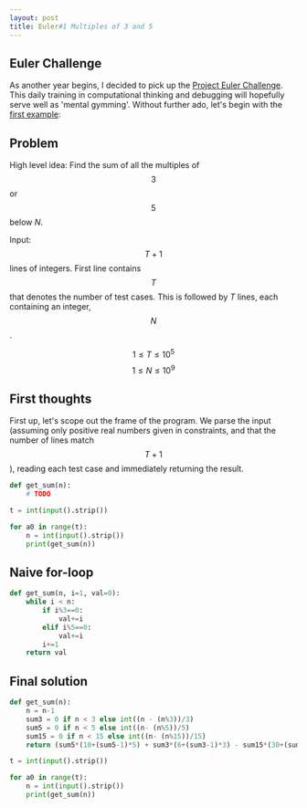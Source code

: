 ```yaml
---
layout: post
title: Euler#1 Multiples of 3 and 5
---
```


## Euler Challenge
As another year begins, I decided to pick up the [Project Euler Challenge](https://projecteuler.net/). This daily training in computational thinking and debugging will hopefully serve well as 'mental gymming'. Without further ado, let's begin with the [first example](https://www.hackerrank.com/contests/projecteuler/challenges/euler001/problem):

## Problem
High level idea: Find the sum of all the multiples of $$3$$ or $$5$$ below $N$.

Input: $$T+1$$ lines of integers. First line contains $$T$$ that denotes the number of test cases. This is followed by $T$ lines, each containing an integer, $$N$$.

$$1 \leq T \leq 10^5$$
$$1 \leq N \leq 10^9$$

## First thoughts
First up, let's scope out the frame of the program. We parse the input (assuming only positive real numbers given in constraints, and that the number of lines match $$T+1$$), reading each test case and immediately returning the result.

```python
def get_sum(n):
    # TODO

t = int(input().strip())

for a0 in range(t):
    n = int(input().strip())
    print(get_sum(n))

```

## Naive for-loop

```python
def get_sum(n, i=1, val=0):
    while i < n:
        if i%3==0:
            val+=i
        elif i%5==0:
            val+=i
        i+=1
    return val
```

## Final solution
```python
def get_sum(n):
    n = n-1
    sum3 = 0 if n < 3 else int((n - (n%3))/3)
    sum5 = 0 if n < 5 else int((n- (n%5))/5)
    sum15 = 0 if n < 15 else int((n- (n%15))/15)
    return (sum5*(10+(sum5-1)*5) + sum3*(6+(sum3-1)*3) - sum15*(30+(sum15-1)*15)>>1)

t = int(input().strip())

for a0 in range(t):
    n = int(input().strip())
    print(get_sum(n))

```
